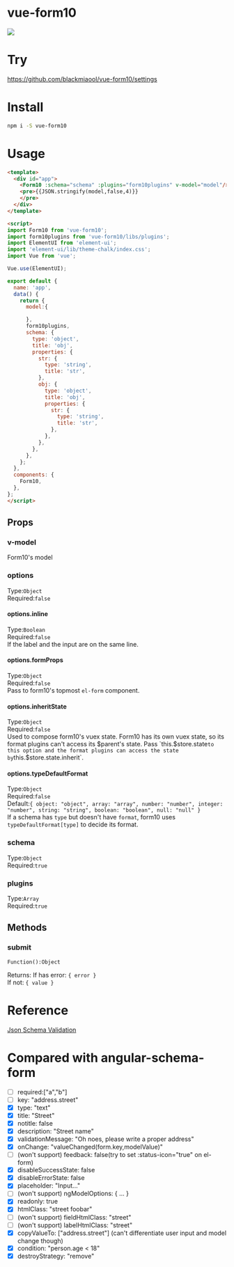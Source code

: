 # vue-form10

<img src="https://user-images.githubusercontent.com/5674588/43684427-5771226a-98d2-11e8-8e90-3f8931abea12.gif"/>

# Try
https://github.com/blackmiaool/vue-form10/settings

# Install
```bash
npm i -S vue-form10
```

# Usage
```html
<template>
  <div id="app">
    <Form10 :schema="schema" :plugins="form10plugins" v-model="model"/>
    <pre>{{JSON.stringify(model,false,4)}}
    </pre>
  </div>
</template>

<script>
import Form10 from 'vue-form10';
import form10plugins from 'vue-form10/libs/plugins';
import ElementUI from 'element-ui';
import 'element-ui/lib/theme-chalk/index.css';
import Vue from 'vue';

Vue.use(ElementUI);

export default {
  name: 'app',
  data() {
    return {
      model:{

      },
      form10plugins,
      schema: {
        type: 'object',
        title: 'obj',
        properties: {
          str: {
            type: 'string',
            title: 'str',
          },
          obj: {
            type: 'object',
            title: 'obj',
            properties: {
              str: {
                type: 'string',
                title: 'str',
              },
            },
          },
        },
      },
    };
  },
  components: {
    Form10,
  },
};
</script>
```
## Props

### v-model
Form10's model

### options
Type:`Object`  
Required:`false`

#### options.inline
Type:`Boolean`  
Required:`false`  
If the label and the input are on the same line.

#### options.formProps
Type:`Object`  
Required:`false`  
Pass to form10's topmost `el-form` component.

#### options.inheritState
Type:`Object`  
Required:`false`  
Used to compose form10's vuex state. Form10 has its own vuex state, so its format plugins can't access its $parent's state. Pass `this.$store.state` to this option and the format plugins can access the state by `this.$store.state.inherit`.

#### options.typeDefaultFormat
Type:`Object`  
Required:`false`  
Default:`{
    object: "object",
    array: "array",
    number: "number",
    integer: "number",
    string: "string",
    boolean: "boolean",
    null: "null"
}`  
If a schema has `type` but doesn't have `format`, form10 uses `typeDefaultFormat[type]` to decide its format.


### schema
Type:`Object`  
Required:`true`

### plugins
Type:`Array`  
Required:`true`  

## Methods

### submit
`Function():Object`

Returns:
If has error: `{ error }`  
If not: `{ value }`


# Reference
[Json Schema Validation](http://json-schema.org/latest/json-schema-validation.html)





# Compared with angular-schema-form
* [ ]  required:["a","b"]
* [ ]  key: "address.street"  
* [x]  type: "text"  
* [x]  title: "Street"  
* [x]  notitle: false  
* [x]  description: "Street name"  
* [x]  validationMessage: "Oh noes, please write a proper address"  
* [x]  onChange: "valueChanged(form.key,modelValue)"  
* [ ]  (won't support) feedback: false(try to set :status-icon="true" on el-form)
* [x]  disableSuccessState: false  
* [x]  disableErrorState: false  
* [x]  placeholder: "Input..."  
* [ ]  (won't support) ngModelOptions: { ... }  
* [x]  readonly: true                                 
* [x]  htmlClass: "street foobar"  
* [ ]  (won't support) fieldHtmlClass: "street"  
* [ ]  (won't support) labelHtmlClass: "street"  
* [x]  copyValueTo: ["address.street"] (can't differentiate user input and model change though)
* [x]  condition: "person.age < 18"  
* [x]  destroyStrategy: "remove" 
